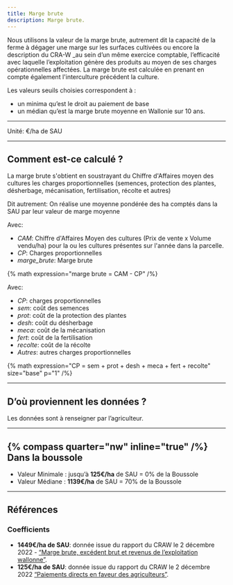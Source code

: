 ```yaml
---
title: Marge brute
description: Marge brute.
---
```


Nous utilisons la valeur de la marge brute, autrement dit la capacité de la ferme à dégager une marge sur les surfaces cultivées ou encore la description du CRA-W \_au sein d’un même exercice comptable, l’efficacité avec laquelle l’exploitation génère des produits au moyen de ses charges opérationnelles affectées.
La marge brute est calculée en prenant en compte également l'interculture précédent la culture.

Les valeurs seuils choisies correspondent à :

- un minima qu’est le droit au paiement de base
- un médian qu’est la marge brute moyenne en Wallonie sur 10 ans.

---

Unité: €/ha de SAU

---

## Comment est-ce calculé ?

La marge brute s'obtient en soustrayant du Chiffre d'Affaires moyen des cultures les charges proportionnelles (semences, protection des plantes, désherbage, mécanisation, fertilisation, récolte et autres)

Dit autrement: On réalise une moyenne pondérée des ha comptés dans la SAU par leur valeur de marge moyenne

Avec:

- _CAM_: Chiffre d'Affaires Moyen des cultures (Prix de vente x Volume vendu/ha) pour la ou les cultures présentes sur l'année dans la parcelle.
- _CP_: Charges proportionnelles
- _marge_brute_: Marge brute

{% math expression="marge brute = CAM - CP" /%}

Avec:

- _CP_: charges proportionnelles
- _sem_: coût des semences
- _prot_: coût de la protection des plantes
- _desh_: coût du désherbage
- _meca_: coût de la mécanisation
- _fert_: coût de la fertilisation
- _recolte_: coût de la récolte
- _Autres_: autres charges proportionnelles

{% math expression="CP = sem + prot + desh + meca + fert + recolte" size="base" p="1" /%}

---

## D’où proviennent les données ?

Les données sont à renseigner par l’agriculteur.

---

## {% compass quarter="nw" inline="true" /%} Dans la boussole

- Valeur Minimale : jusqu’à **125€/ha** de SAU = 0% de la Boussole
- Valeur Médiane : **1139€/ha** de SAU = 70% de la Boussole

---

## Références

### Coefficients

- **1449€/ha de SAU**: donnée issue du rapport du CRAW le 2 décembre 2022 - [“Marge brute, excédent brut et revenus de l’exploitation wallonne”](https://etat-agriculture.wallonie.be/contents/indicatorsheets/A_III_b.html#:~:text=En%202021%2C%20au%20d%C3%A9part%20d,poursuivent%20la%20hausse%20de%202020).
- **125€/ha de SAU**: donnée issue du rapport du CRAW le 2 décembre 2022 [“Paiements directs en faveur des agriculteurs”](https://s3.us-west-2.amazonaws.com/secure.notion-static.com/8eec6c17-4e68-4a41-a5c0-edd80a337c9d/Paiements_directs_en_faveur_des_agriculteurs.pdf?X-Amz-Algorithm=AWS4-HMAC-SHA256&X-Amz-Content-Sha256=UNSIGNED-PAYLOAD&X-Amz-Credential=AKIAT73L2G45EIPT3X45%2F20230216%2Fus-west-2%2Fs3%2Faws4_request&X-Amz-Date=20230216T145859Z&X-Amz-Expires=86400&X-Amz-Signature=f11a0b8d3e2d1fd632b367189561cd2608f3f9fd48abbec843cd4c59af66a22f&X-Amz-SignedHeaders=host&response-content-disposition=filename%3D%22Paiements_directs_en_faveur_des_agriculteurs.pdf%22&x-id=GetObject).

